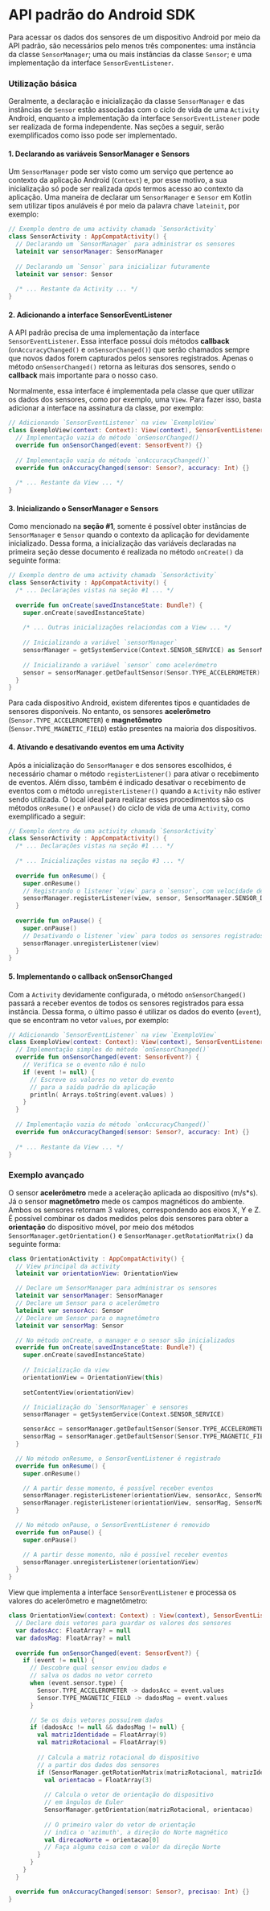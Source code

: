 # API padrão do Android SDK

Para acessar os dados dos sensores de um dispositivo Android por meio da API padrão, são necessários pelo menos três componentes:
uma instância da classe `SensorManager`; uma ou mais instâncias da classe `Sensor`; e uma implementação da interface `SensorEventListener`.

### Utilização básica

Geralmente, a declaração e inicialização da classe `SensorManager` e das instâncias de `Sensor` estão associadas com o ciclo de vida de uma `Activity` Android, enquanto a implementação da interface `SensorEventListener` pode ser realizada de forma independente.
Nas seções a seguir, serão exemplificados como isso pode ser implementado.

#### 1. Declarando as variáveis SensorManager e Sensors

Um `SensorManager` pode ser visto como um serviço que pertence ao contexto da aplicação Android (`Context`) e, por esse motivo, a sua inicialização só pode ser realizada *após* termos acesso ao contexto da aplicação.
Uma maneira de declarar um `SensorManager` e `Sensor` em Kotlin sem utilizar tipos anuláveis é por meio da palavra chave `lateinit`, por exemplo:

````kotlin
// Exemplo dentro de uma activity chamada `SensorActivity`
class SensorActivity : AppCompatActivity() {
  // Declarando um `SensorManager` para administrar os sensores
  lateinit var sensorManager: SensorManager
  
  // Declarando um `Sensor` para inicializar futuramente
  lateinit var sensor: Sensor
  
  /* ... Restante da Activity ... */
}
````

#### 2. Adicionando a interface SensorEventListener

A API padrão precisa de uma implementação da interface `SensorEventListener`.
Essa interface possui dois métodos **callback** (`onAccuracyChanged()` e `onSensorChanged()`) que serão chamados sempre que novos dados forem capturados pelos sensores registrados.
Apenas o método `onSensorChanged()` retorna as leituras dos sensores, sendo o **callback** mais importante para o nosso caso. 

Normalmente, essa interface é implementada pela classe que quer utilizar os dados dos sensores, como por exemplo, uma `View`.
Para fazer isso, basta adicionar a interface na assinatura da classe, por exemplo:

````kotlin
// Adicionando `SensorEventListener` na view `ExemploView`
class ExemploView(context: Context): View(context), SensorEventListener {
  // Implementação vazia do método `onSensorChanged()`
  override fun onSensorChanged(event: SensorEvent?) {}
  
  // Implementação vazia do método `onAccuracyChanged()`
  override fun onAccuracyChanged(sensor: Sensor?, accuracy: Int) {}
  
  /* ... Restante da View ... */
}
````

#### 3. Inicializando o SensorManager e Sensors 

Como mencionado na **seção #1**, somente é possível obter instâncias de `SensorManager` e `Sensor` quando o contexto da aplicação for devidamente inicializado.
Dessa forma, a inicialização das variáveis declaradas na primeira seção desse documento é realizada no método `onCreate()` da seguinte forma:

````kotlin
// Exemplo dentro de uma activity chamada `SensorActivity`
class SensorActivity : AppCompatActivity() {
  /* ... Declarações vistas na seção #1 ... */
  
  override fun onCreate(savedInstanceState: Bundle?) {
    super.onCreate(savedInstanceState)
    
    /* ... Outras inicializações relaciondas com a View ... */
    
    // Inicializando a variável `sensorManager`
    sensorManager = getSystemService(Context.SENSOR_SERVICE) as SensorManager
    
    // Inicializando a variável `sensor` como acelerômetro
    sensor = sensorManager.getDefaultSensor(Sensor.TYPE_ACCELEROMETER)
  }
}
````

Para cada dispositivo Android, existem diferentes tipos e quantidades de sensores disponíveis.
No entanto, os sensores **acelerômetro** (`Sensor.TYPE_ACCELEROMETER`) e **magnetômetro** (`Sensor.TYPE_MAGNETIC_FIELD`) estão presentes na maioria dos dispositivos.

#### 4. Ativando e desativando eventos em uma Activity

Após a inicialização do `SensorManager` e dos sensores escolhidos, é necessário chamar o método `registerListener()` para ativar o recebimento de eventos.
Além disso, também é indicado desativar o recebimento de eventos com o método `unregisterListener()` quando a `Activity` não estiver sendo utilizada.
O local ideal para realizar esses procedimentos são os métodos `onResume()` e `onPause()` do ciclo de vida de uma `Activity`, como exemplificado a seguir:

````kotlin
// Exemplo dentro de uma activity chamada `SensorActivity`
class SensorActivity : AppCompatActivity() {
  /* ... Declarações vistas na seção #1 ... */
  
  /* ... Inicializações vistas na seção #3 ... */
  
  override fun onResume() {
    super.onResume()
    // Registrando o listener `view` para o `sensor`, com velocidade de eventos `SENSOR_DELAY_GAME` 
    sensorManager.registerListener(view, sensor, SensorManager.SENSOR_DELAY_GAME)
  }
  
  override fun onPause() {
    super.onPause()
    // Desativando o listener `view` para todos os sensores registrados anteriormente 
    sensorManager.unregisterListener(view)
  }
}
````

#### 5. Implementando o callback onSensorChanged

Com a `Activity` devidamente configurada, o método `onSensorChanged()` passará a receber eventos de todos os sensores registrados para essa instância.
Dessa forma, o último passo é utilizar os dados do evento (`event`), que se encontram no vetor `values`, por exemplo:

````kotlin
// Adicionando `SensorEventListener` na view `ExemploView`
class ExemploView(context: Context): View(context), SensorEventListener {
  // Implementação simples do método `onSensorChanged()`
  override fun onSensorChanged(event: SensorEvent?) {
    // Verifica se o evento não é nulo
    if (event != null) {
      // Escreve os valores no vetor do evento
      // para a saída padrão da aplicação
      println( Arrays.toString(event.values) )
    }
  }
  
  // Implementação vazia do método `onAccuracyChanged()`
  override fun onAccuracyChanged(sensor: Sensor?, accuracy: Int) {}
  
  /* ... Restante da View ... */
}
````

### Exemplo avançado

O sensor **acelerômetro** mede a aceleração aplicada ao dispositivo (m/s*s).
Já o sensor **magnetômetro** mede os campos magnéticos do ambiente.
Ambos os sensores retornam 3 valores, correspondendo aos eixos X, Y e Z.
É possível combinar os dados medidos pelos dois sensores para obter a **orientação** do dispositivo móvel, por meio dos métodos `SensorManager.getOrientation()` e `SensorManager.getRotationMatrix()` da seguinte forma:

````kotlin
class OrientationActivity : AppCompatActivity() {
  // View principal da activity
  lateinit var orientationView: OrientationView

  // Declare um SensorManager para administrar os sensores
  lateinit var sensorManager: SensorManager
  // Declare um Sensor para o acelerômetro
  lateinit var sensorAcc: Sensor
  // Declare um Sensor para o magnetômetro
  lateinit var sensorMag: Sensor

  // No método onCreate, o manager e o sensor são inicializados
  override fun onCreate(savedInstanceState: Bundle?) {
    super.onCreate(savedInstanceState)
    
    // Inicialização da view
    orientationView = OrientationView(this)
    
    setContentView(orientationView)

    // Inicialização do `SensorManager` e sensores
    sensorManager = getSystemService(Context.SENSOR_SERVICE)

    sensorAcc = sensorManager.getDefaultSensor(Sensor.TYPE_ACCELEROMETER)
    sensorMag = sensorManager.getDefaultSensor(Sensor.TYPE_MAGNETIC_FIELD)
  }

  // No método onResume, o SensorEventListener é registrado
  override fun onResume() {
    super.onResume()

    // A partir desse momento, é possível receber eventos
    sensorManager.registerListener(orientationView, sensorAcc, SensorManager.SENSOR_DELAY_GAME)
    sensorManager.registerListener(orientationView, sensorMag, SensorManager.SENSOR_DELAY_GAME)
  }

  // No método onPause, o SensorEventListener é removido
  override fun onPause() {
    super.onPause()

    // A partir desse momento, não é possível receber eventos
    sensorManager.unregisterListener(orientationView)
  }
}
````

View que implementa a interface `SensorEventListener` e processa os valores do acelerômetro e magnetômetro:

````kotlin
class OrientationView(context: Context) : View(context), SensorEventListener {
  // Declare dois vetores para guardar os valores dos sensores
  var dadosAcc: FloatArray? = null
  var dadosMag: FloatArray? = null
  
  override fun onSensorChanged(event: SensorEvent?) {
    if (event != null) {
      // Descobre qual sensor enviou dados e
      // salva os dados no vetor correto
      when (event.sensor.type) {
        Sensor.TYPE_ACCELEROMETER -> dadosAcc = event.values
        Sensor.TYPE_MAGNETIC_FIELD -> dadosMag = event.values
      }

      // Se os dois vetores possuírem dados
      if (dadosAcc != null && dadosMag != null) {
        val matrizIdentidade = FloatArray(9)
        val matrizRotacional = FloatArray(9)
        
        // Calcula a matriz rotacional do dispositivo
        // a partir dos dados dos sensores
        if (SensorManager.getRotationMatrix(matrizRotacional, matrizIdentidade, dadosAcc, dadosMag)) {
          val orientacao = FloatArray(3)
        
          // Calcula o vetor de orientação do dispositivo
          // em ângulos de Euler
          SensorManager.getOrientation(matrizRotacional, orientacao)
        
          // O primeiro valor do vetor de orientação
          // indica o 'azimuth', a direção do Norte magnético
          val direcaoNorte = orientacao[0]
          // Faça alguma coisa com o valor da direção Norte
        }
      }
    }
  }

  override fun onAccuracyChanged(sensor: Sensor?, precisao: Int) {}
}
````
